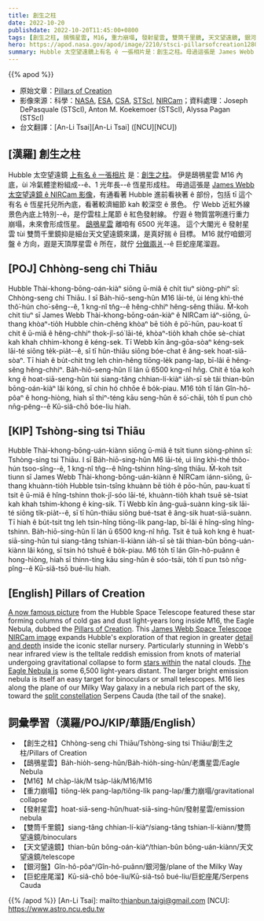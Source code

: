 ```yaml
---
title: 創生之柱
date: 2022-10-20
publishdate: 2022-10-20T11:45:00+0800
tags: [創生之柱, 鴟鴞星雲, M16, 重力崩塌, 發射星雲, 雙筒千里鏡, 天文望遠鏡, 銀河盤, 巨蛇座尾溜]
hero: https://apod.nasa.gov/apod/image/2210/stsci-pillarsofcreation1280c.jpg
summary: Hubble 太空望遠鏡上有名 ê 一張相片是：創生之柱。毋過這張是 James Webb 太空望遠鏡 ê NIRCam 影像。
---
```


{{% apod %}}

- 原始文章：[Pillars of Creation](https://apod.nasa.gov/apod/ap221020.html)
- 影像來源：科學：[NASA](https://www.nasa.gov), [ESA](https://www.esa.int/), [CSA](https://www.asc-csa.gc.ca/eng/), [STScI](https://www.stsci.edu/), [NIRCam](https://webbtelescope.org/contents/media/images/01FA0SZSEW1TZ51BHG0EGW2EZP)；資料處理：Joseph DePasquale (STScI), Anton M. Koekemoer (STScI), Alyssa Pagan (STScI)
- 台文翻譯：[An-Li Tsai][An-Li Tsai] ([NCU][NCU])

## [漢羅] 創生之柱
Hubble 太空望遠鏡 [上有名 ê 一張相片][A now famous picture] 是：[創生之柱][Pillars of Creation]。
伊是鴟鴞星雲 M16 內底，ùi 冷氣體塗粉組成--ê、1 光年長--ê 恆星形成柱。
毋過這張是 [James Webb 太空望遠鏡 ê NIRCam 影像][James Webb Space Telescope NIRCam image]，有通看著 Hubble 進前看袂著 ê 部份，包括 tī 這个有名 ê 恆星托兒所內底，看著較濟細節 kah 較深空 ê 景色。
佇 Webb 近紅外線景色內底上特別--ê，是佇雲柱上尾節 ê 紅色發射線。
佇遐 ê 物質當咧進行重力崩塌，未來會形成恆星。
[鴟鴞星雲][The Eagle Nebula is t] 離咱有 6500 光年遠。
這个大閣光 ê 發射星雲 tùi 雙筒千里鏡抑是細台天文望遠鏡來講，是真好揣 ê 目標。
M16 就佇咱銀河盤 ê 方向，遐是天頂厚星雲 ê 所在，就佇 [分做兩爿][split constellation]--ê 巨蛇座尾溜遐。



## [POJ] Chhòng-seng chi Thiāu
Hubble Thài-khong-bōng-oán-kiàⁿ siōng ū-miâ ê chi̍t tiuⁿ siòng-phìⁿ sī: Chhòng-seng chi Thiāu.
I sī Ba̍h-hiō-seng-hûn M16 lāi-té, ùi léng khì-thé thô͘-hún cho͘-sêng--ê, 1 kng-nî tn̂g--ê hêng-chhiⁿ hêng-sêng thiāu.
M̄-koh chit tiuⁿ sī James Webb Thài-khong-bōng-oán-kiàⁿ ê NIRCam iáⁿ-siōng, ū-thang khòaⁿ-tio̍h Hubble chìn-chêng khòaⁿ bē tio̍h ê pō͘-hūn, pau-koat tī chit ê ū-miâ ê hêng-chhiⁿ thok-jî-só͘ lāi-té, khòaⁿ-tio̍h khah chōe sè-chiat kah khah chhim-khong ê kéng-sek.
Tī Webb kīn âng-gōa-sòaⁿ kéng-sek lāi-té siōng te̍k-pia̍t--ê, sī tī hûn-thiāu siōng bóe-chat ê âng-sek hoat-siā-sòaⁿ.
Tī hiah ê bu̍t-chit tng leh chìn-hêng tiōng-le̍k pang-lap, bī-lâi ē hêng-sêng hêng-chhiⁿ.
Ba̍h-hiō-seng-hûn lī lán ū 6500 kng-nî hn̄g.
Chit ê tōa koh kng ê hoat-siā-seng-hûn tùi siang-tâng chhian-lí-kiàⁿ ia̍h-sī sè tâi thian-bûn bōng-oán-kiàⁿ lâi kóng, sī chin hó chhōe ê bo̍k-piau.
M16 to̍h tī lán Gîn-hô-pôaⁿ ê hong-hiòng, hiah sī thiⁿ-téng kāu seng-hûn ê só͘-chāi, to̍h tī pun chò nn̄g-pêng--ê Kū-siâ-chō bóe-liu hiah.


## [KIP] Tshòng-sing tsi Thiāu
Hubble Thài-khong-bōng-uán-kiànn siōng ū-miâ ê tsi̍t tiunn siòng-phìnn sī: Tshòng-sing tsi Thiāu.
I sī Ba̍h-hiō-sing-hûn M6 lāi-té, uì líng khì-thé thôo-hún tsoo-sîng--ê, 1 kng-nî tn̂g--ê hîng-tshinn hîng-sîng thiāu.
M̄-koh tsit tiunn sī James Webb Thài-khong-bōng-uán-kiànn ê NIRCam iánn-siōng, ū-thang khuànn-tio̍h Hubble tsìn-tsîng khuànn bē tio̍h ê pōo-hūn, pau-kuat tī tsit ê ū-miâ ê hîng-tshinn thok-jî-sóo lāi-té, khuànn-tio̍h khah tsuē sè-tsiat kah khah tshim-khong ê kíng-sik.
Tī Webb kīn âng-guā-suànn kíng-sik lāi-té siōng ti̍k-pia̍t--ê, sī tī hûn-thiāu siōng bué-tsat ê âng-sik huat-siā-suànn.
Tī hiah ê bu̍t-tsit tng leh tsìn-hîng tiōng-li̍k pang-lap, bī-lâi ē hîng-sîng hîng-tshinn.
Ba̍h-hiō-sing-hûn lī lán ū 6500 kng-nî hn̄g.
Tsit ê tuā koh kng ê huat-siā-sing-hûn tuì siang-tâng tshian-lí-kiànn ia̍h-sī sè tâi thian-bûn bōng-uán-kiànn lâi kóng, sī tsin hó tshuē ê bo̍k-piau.
M6 to̍h tī lán Gîn-hô-puânn ê hong-hiòng, hiah sī thinn-tíng kāu sing-hûn ê sóo-tsāi, to̍h tī pun tsò nn̄g-pîng--ê Kū-siâ-tsō bué-liu hiah.

## [English] Pillars of Creation
[A now famous picture][A now famous picture] from the Hubble Space Telescope featured these star forming columns of cold gas and dust light-years long inside M16, the Eagle Nebula, dubbed the [Pillars of Creation][Pillars of Creation].
This [James Webb Space Telescope NIRCam image][James Webb Space Telescope NIRCam image] expands Hubble's exploration of that region in greater [detail and depth][detail and depth] inside the iconic stellar nursery.
Particularly stunning in Webb's near infrared view is the telltale reddish emission from knots of material undergoing gravitational collapse to form [stars within][stars within] the natal clouds.
[The Eagle Nebula is][The Eagle Nebula is e] some 6,500 light-years distant.
The larger bright emission nebula is itself an easy target for binoculars or small telescopes.
M16 lies along the plane of our Milky Way galaxy in a nebula rich part of the sky, toward the [split constellation][split constellation] Serpens Cauda (the tail of the snake).


## 詞彙學習（漢羅/POJ/KIP/華語/English）
- 【創生之柱】Chhòng-seng chi Thiāu/Tshòng-sing tsi Thiāu/創生之柱/Pillars of Creation
- 【鴟鴞星雲】Ba̍h-hio̍h-seng-hûn/Ba̍h-hio̍h-sing-hûn/老鷹星雲/Eagle Nebula
- 【M16】M cha̍p-la̍k/M tsa̍p-la̍k/M16/M16
- 【重力崩塌】tiōng-le̍k pang-lap/tiōng-li̍k pang-lap/重力崩塌/gravitational collapse
- 【發射星雲】hoat-siā-seng-hûn/huat-siā-sing-hûn/發射星雲/emission nebula
- 【雙筒千里鏡】siang-tâng chhian-lí-kiàⁿ/siang-tâng tshian-lí-kiànn/雙筒望遠鏡/binoculars
- 【天文望遠鏡】thian-bûn bōng-oán-kiàⁿ/thian-bûn bōng-uán-kiànn/天文望遠鏡/telescope
- 【銀河盤】Gîn-hô-pôaⁿ/Gîn-hô-puânn/銀河盤/plane of the Milky Way
- 【巨蛇座尾溜】Kū-siâ-chō bóe-liu/Kū-siâ-tsō bué-liu/巨蛇座尾/Serpens Cauda



{{% /apod %}}
[An-Li Tsai]: mailto:thianbun.taigi@gmail.com
[NCU]: https://www.astro.ncu.edu.tw

[copyright]: https://apod.nasa.gov/apod/fap/lib/about_apod.html#srapply
[License]: https://creativecommons.org/licenses/by/2.0/


[A now famous picture]:https://www.nasa.gov/feature/goddard/2022/nasa-s-webb-takes-star-filled-portrait-of-pillars-of-creation
[Pillars of Creation]:https://hubblesite.org/contents/media/images/1995/44/351-Image.html
[James Webb Space Telescope NIRCam image]:https://webbtelescope.org/contents/news-releases/2022/news-2022-052
[detail and depth]:https://asd.gsfc.nasa.gov/blueshift/index.php/2016/09/13/hubble-false-color/
[stars within]:https://hubblesite.org/hubble-30th-anniversary/hubbles-exciting-universe/beholding-the-birth-and-death-of-stars
[The Eagle Nebula is e]:https://apod.nasa.gov/apod/ap220812.html
[The Eagle Nebula is t]:https://apod.tw/daily/20220812/
[split constellation]:http://www.hawastsoc.org/deepsky/ser/index.html
